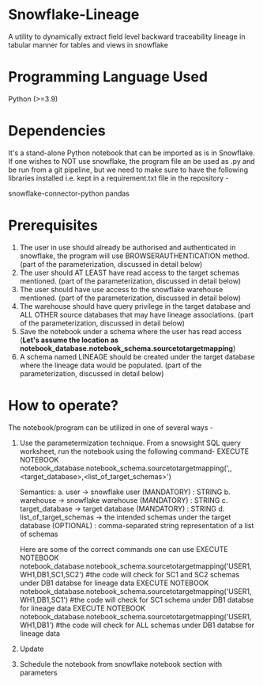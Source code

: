 # Snowflake-Lineage
A utility to dynamically extract field level backward traceability lineage in tabular manner for tables and views in snowflake 

# Programming Language Used
Python (>=3.9)

# Dependencies
It's a stand-alone Python notebook that can be imported as is in Snowflake. If one wishes to NOT use snowflake, the program file an be used as .py and be run from a git pipeline, but we need to make sure to have the following libraries installed i.e. kept in a requirement.txt file in the repository -

snowflake-connector-python
pandas

# Prerequisites
1. The user in use should already be authorised and authenticated in snowflake, the program will use BROWSERAUTHENTICATION method. (part of the parameterization, discussed in detail below)
2. The user should AT LEAST have read access to the target schemas mentioned. (part of the parameterization, discussed in detail below)
3. The user should have use access to the snowflake warehouse mentioned. (part of the parameterization, discussed in detail below)
4. The warehouse should have query privilege in the target database and ALL OTHER source databases that may have lineage associations. (part of the parameterization, discussed in detail below)
5. Save the notebook under a schema where the user has read access (**Let's assume the location as notebook_database.notebook_schema.sourcetotargetmapping**)
6. A schema named LINEAGE should be created under the target database where the lineage data would be populated. (part of the parameterization, discussed in detail below)

# How to operate?
The notebook/program can be utilized in one of several ways -

1. Use the parametermization technique. From a snowsight SQL query worksheet, run the notebook using the following command-
   EXECUTE NOTEBOOK notebook_database.notebook_schema.sourcetotargetmapping('<user>,<warehouse>,<target_database>,<list_of_target_schemas>')
   
   Semantics:
     a. user -> snowflake user (MANDATORY) : STRING
     b. warehouse -> snowflake warehouse (MANDATORY) : STRING
     c. target_database -> target database (MANDATORY) : STRING
     d. list_of_target_schemas -> the intended schemas under the target database (OPTIONAL) : comma-separated string representation of a list of schemas

   Here are some of the correct commands one can use
   EXECUTE NOTEBOOK notebook_database.notebook_schema.sourcetotargetmapping('USER1,WH1,DB1,SC1,SC2') #the code will check for SC1 and SC2 schemas under DB1 databse for lineage data
   EXECUTE NOTEBOOK notebook_database.notebook_schema.sourcetotargetmapping('USER1,WH1,DB1,SC1') #the code will check for SC1 schema under DB1 databse for lineage data
   EXECUTE NOTEBOOK notebook_database.notebook_schema.sourcetotargetmapping('USER1,WH1,DB1') #the code will check for ALL schemas under DB1 databse for lineage data

2. Update 
3. Schedule the notebook from snowflake notebook section with parameters





